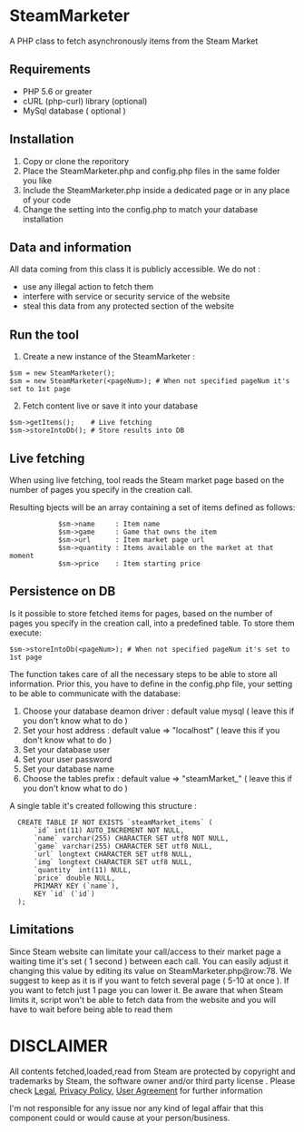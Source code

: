 # SteamMarketer
A PHP class to fetch asynchronously items from the Steam Market

## Requirements

- PHP 5.6 or greater
- cURL (php-curl) library (optional)
- MySql database ( optional )

## Installation

 1. Copy or clone the reporitory
 2. Place the SteamMarketer.php and config.php files in the same folder you like
 3. Include the SteamMarketer.php inside a dedicated page or in any place of your code
 4. Change the setting into the config.php to match your database installation
 
## Data and information

All data coming from this class it is publicly accessible. We do not :
- use any illegal action to fetch them
- interfere with service or security service of the website
- steal this data from any protected section of the website 

## Run the tool

 1. Create a new instance of the SteamMarketer : 
 ```
 $sm = new SteamMarketer();
 $sm = new SteamMarketer(<pageNum>); # When not specified pageNum it's set to 1st page
 ```
 2. Fetch content live or save it into your database
```
$sm->getItems();    # Live fetching
$sm->storeIntoDb(); # Store results into DB
```

## Live fetching

When using live fetching, tool reads the Steam market page based on the number of pages you specify in the creation call.

Resulting bjects will be an array containing a set of items defined as follows:
```
            $sm->name     : Item name
            $sm->game     : Game that owns the item
            $sm->url      : Item market page url
            $sm->quantity : Items available on the market at that moment
            $sm->price    : Item starting price
```

## Persistence on DB

 Is it possible to store fetched items for <pageNum> pages, based on the number of pages you specify in the creation call,  into a predefined table. To store them execute:
```
$sm->storeIntoDb(<pageNum>); # When not specified pageNum it's set to 1st page
```
The function takes care of all the necessary steps to be able to store all information. Prior this, you have to define in the config.php file, your setting to be able to communicate with the database: 
 1. Choose your database deamon driver : default value mysql ( leave this if you don't know what to do )
 2. Set your host address : default value => "localhost" ( leave this if you don't know what to do )
 3. Set your database user
 4. Set your user password
 5. Set your database name
 6. Choose the tables prefix : default value => "steamMarket_" ( leave this if you don't know what to do )

A single table it's created following this structure :

```
  CREATE TABLE IF NOT EXISTS `steamMarket_items` (
      `id` int(11) AUTO_INCREMENT NOT NULL,
      `name` varchar(255) CHARACTER SET utf8 NOT NULL,
      `game` varchar(255) CHARACTER SET utf8 NULL,
      `url` longtext CHARACTER SET utf8 NULL,
      `img` longtext CHARACTER SET utf8 NULL,
      `quantity` int(11) NULL,
      `price` double NULL,
      PRIMARY KEY (`name`),
      KEY `id` (`id`)
  );             
```

## Limitations

Since Steam website can limitate your call/access to their market page a waiting time it's set ( 1 second ) between each call. You can easily adjust it changing this value by editing its value on SteamMarketer.php@row:78. We suggest to keep as it is if you want to fetch several page ( 5-10 at once ). If you want to fetch just 1 page you can lower it. Be aware that when Steam limits it, script won't be able to fetch data from the website and you will have to wait before being able to read them

# DISCLAIMER

 All contents fetched,loaded,read from Steam are protected by copyright and trademarks by Steam, the software owner and/or third party license . Please check [Legal](http://store.steampowered.com/legal/), [Privacy Policy](http://store.steampowered.com/privacy_agreement/), [User Agreement](http://store.steampowered.com/subscriber_agreement/) for further information
 
 I'm not responsible for any issue nor any kind of legal affair that this component could or would cause at your person/business.
